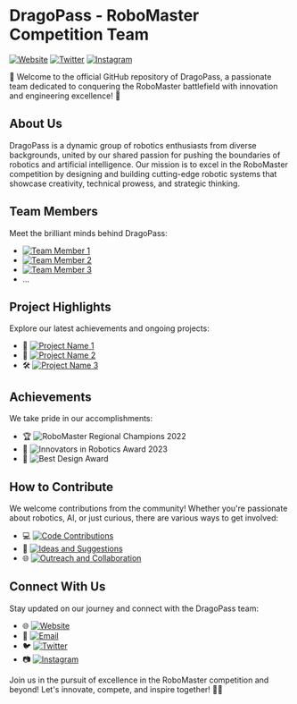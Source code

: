 # DragoPass - RoboMaster Competition Team

[![Website](https://img.shields.io/badge/Website-Visit%20Now-brightgreen)](https://www.dragopass-robotics.com)
[![Twitter](https://img.shields.io/twitter/follow/DragoPassRobots?style=social)](https://twitter.com/DragoPassRobots)
[![Instagram](https://img.shields.io/badge/Instagram-Follow-ff69b4)](https://www.instagram.com/dragopass_robots)

🤖 Welcome to the official GitHub repository of DragoPass, a passionate team dedicated to conquering the RoboMaster battlefield with innovation and engineering excellence! 🚀

## About Us

DragoPass is a dynamic group of robotics enthusiasts from diverse backgrounds, united by our shared passion for pushing the boundaries of robotics and artificial intelligence. Our mission is to excel in the RoboMaster competition by designing and building cutting-edge robotic systems that showcase creativity, technical prowess, and strategic thinking.

## Team Members

Meet the brilliant minds behind DragoPass:

- [![Team Member 1](https://img.shields.io/badge/Team%20Member%201-Team%20Lead-brightgreen)](link-to-profile)
- [![Team Member 2](https://img.shields.io/badge/Team%20Member%202-Software%20Architect-blue)](link-to-profile)
- [![Team Member 3](https://img.shields.io/badge/Team%20Member%203-Electrical%20Engineer-orange)](link-to-profile)
- ...

## Project Highlights

Explore our latest achievements and ongoing projects:

- 🤖 [![Project Name 1](https://img.shields.io/badge/Project%20Name%201-State%20of%20the%20Art-yellow)](link-to-project)
- 🧠 [![Project Name 2](https://img.shields.io/badge/Project%20Name%202-AI%20Targeting-red)](link-to-project)
- 🛠️ [![Project Name 3](https://img.shields.io/badge/Project%20Name%203-Modular%20Design-lightgrey)](link-to-project)

## Achievements

We take pride in our accomplishments:

- 🏆 ![RoboMaster Regional Champions 2022](https://img.shields.io/badge/RoboMaster%20Champions-2022-yellow)
- 🚀 ![Innovators in Robotics Award 2023](https://img.shields.io/badge/Innovators%20Award-2023-blue)
- 🤖 ![Best Design Award](https://img.shields.io/badge/Best%20Design%20Award-Autonomous%20Navigation-green)

## How to Contribute

We welcome contributions from the community! Whether you're passionate about robotics, AI, or just curious, there are various ways to get involved:

- 💻 [![Code Contributions](https://img.shields.io/badge/Code%20Contributions-Welcome-brightgreen)](link-to-contribution-guidelines)
- 🤔 [![Ideas and Suggestions](https://img.shields.io/badge/Ideas%20and%20Suggestions-Share-blueviolet)](link-to-contribution-guidelines)
- 🌐 [![Outreach and Collaboration](https://img.shields.io/badge/Outreach%20and%20Collaboration-Connect%20with%20Us-orange)](link-to-contact)

## Connect With Us

Stay updated on our journey and connect with the DragoPass team:

- 🌐 [![Website](https://img.shields.io/badge/Website-Visit%20Now-brightgreen)](https://www.dragopass-robotics.com)
- 📧 [![Email](https://img.shields.io/badge/Email-Contact%20Us-blue)](mailto:info@dragopass-robotics.com)
- 🐦 [![Twitter](https://img.shields.io/twitter/follow/DragoPassRobots?style=social)](https://twitter.com/DragoPassRobots)
- 📷 [![Instagram](https://img.shields.io/badge/Instagram-Follow-ff69b4)](https://www.instagram.com/dragopass_robots)

Join us in the pursuit of excellence in the RoboMaster competition and beyond! Let's innovate, compete, and inspire together! 🤖🚀
